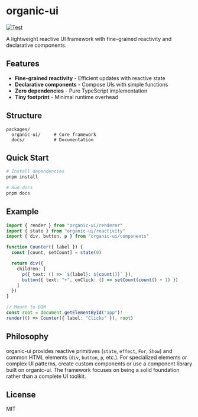 # organic-ui

[![Test](https://github.com/pavi2410/organic-ui/actions/workflows/test.yml/badge.svg)](https://github.com/pavi2410/organic-ui/actions/workflows/test.yml)

A lightweight reactive UI framework with fine-grained reactivity and declarative components.

## Features

- **Fine-grained reactivity** - Efficient updates with reactive state
- **Declarative components** - Compose UIs with simple functions
- **Zero dependencies** - Pure TypeScript implementation
- **Tiny footprint** - Minimal runtime overhead

## Structure

```
packages/
  organic-ui/     # Core framework
  docs/           # Documentation
```

## Quick Start

```bash
# Install dependencies
pnpm install

# Run docs
pnpm docs
```

## Example

```typescript
import { render } from "organic-ui/renderer"
import { state } from "organic-ui/reactivity"
import { div, button, p } from "organic-ui/components"

function Counter({ label }) {
  const [count, setCount] = state(0)

  return div({
    children: [
      p({ text: () => `${label}: ${count()}` }),
      button({ text: "+", onClick: () => setCount(count() + 1) })
    ]
  })
}

// Mount to DOM
const root = document.getElementById("app")!
render(() => Counter({ label: "Clicks" }), root)
```

## Philosophy

organic-ui provides reactive primitives (`state`, `effect`, `For`, `Show`) and common HTML elements (`div`, `button`, `p`, etc.). For specialized elements or complex UI patterns, create custom components or use a component library built on organic-ui. The framework focuses on being a solid foundation rather than a complete UI toolkit.

## License

MIT
